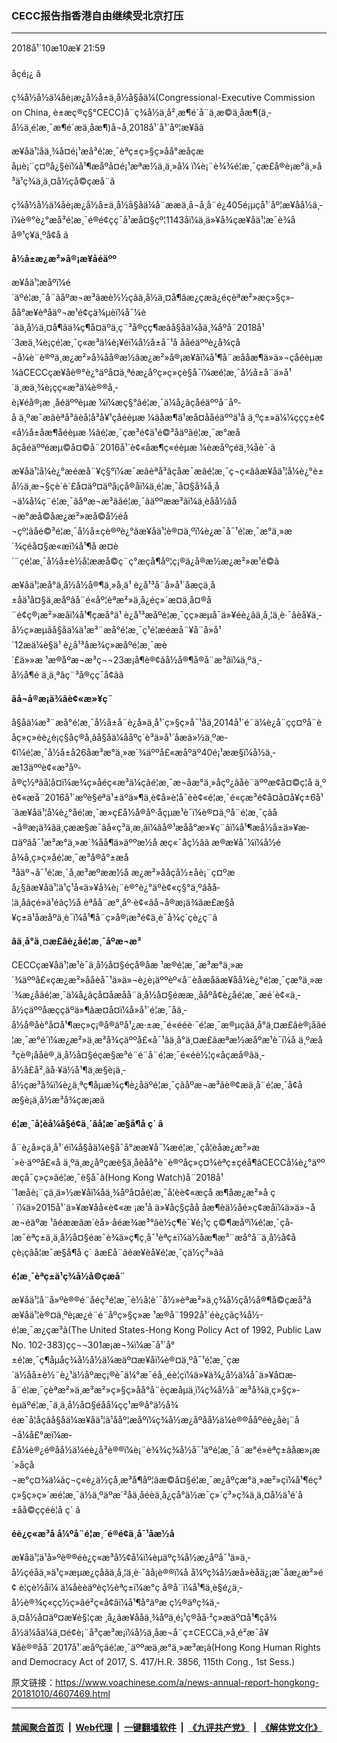 ### CECC报告指香港自由继续受北京打压
------------------------

<div class="published">
 <span class="date" title="ä¸­å½æ¶é´">
  <time datetime="2018-10-10T21:59:58+08:00">
   2018å¹´10æ10æ¥ 21:59
  </time>
 </span>
</div>
<br/>
<div class="wsw">
 <span class="dateline">
  åçé¡¿ â
 </span>
 <p>
  ç¾å½å½ä¼åè¡æ¿å½å±ä¸­å½å§åä¼(Congressional-Executive Commission on China, è±æç®ç§°CECC)å¨ç¾å½ä¸å²¸æ¶é´å¨ä¸æ©ä¸åæ¶(ä¸­å½ä¸é¦æ¸¯æ¶é´æä¸åæ¶)å¬å¸2018å¹´å¹´åº¦æ¥åã
 </p>
 <p>
  æ¥åä¹¦åä¸¾å¤é¡¹æå³é¦æ¸¯èªç±ç»§ç»­åå°æåçæåµè¡¨ç¤ºå¿§èï¼å¹¶æåºå¤é¡¹æªæ½ä¸ä¸»å¼ ï¼è¡¨è¾¾é¦æ¸¯çæ­£å®è¡æ°ä¸»å³ä¹ç¾ä¸­ä¸¤å½çå©çæå¨ã
 </p>
 <p>
  ç¾å½å½ä¼åè¡æ¿å½å±ä¸­å½å§åä¼å¨ææä¸å¬å¸å¨é¿405é¡µçå¹´åº¦æ¥åå½ä¸­ï¼è®°è¿°æå³é¦æ¸¯é®é¢çç¯å¹æå¤§çº¦1143å­ï¼ä¸ä»¥å¾çæ¥åä¹¦æ¯è¾åå®¹ç¥ä¸ºå¢å ã
 </p>
 <p>
  <strong>
   å½å±æ¿æ²»å®¡æ¥åéäºº
  </strong>
 </p>
 <p>
  æ¥åä¹¦æåºï¼é´äºé¦æ¸¯å¨ãåºæ¬æ³ãæè½½çâä¸å½ä¸¤å¶âæ¿ç­æä¿éçèªæ²»æç»§ç»­åå°æ¥èªåäº¬æ¹é¢çä¾µèï¼å¯¼è´âä¸å½ä¸¤å¶âä¾ç¶å¤äºä¸ç¨³å®çç¶æãå§åä¼åä¸¾åºå¨2018å¹´3æä¸¾è¡çé¦æ¸¯ç«æ³ä¼è¡¥éï¼å½å±å¯¹å ååéäººè¿å¾çå¬å¼è¨è®ºä¸æ¿æ²»å¾åå®æ½âæ¿æ²»å®¡æ¥âï¼å¹¶å¨æååæ¶ä»ä»¬çåéèµæ ¼ãCECCçæ¥åè®°è¿°äºå¤ä¸ªéæ¿åºç»ç»çè§å¯ï¼æé¦æ¸¯å½å±å¨ä»å¹´ä¸æä¸¾è¡çç«æ³ä¼è®®å¸­è¡¥éå®¡æ ¸åéäººèµæ ¼ï¼æç§°âé¦æ¸¯ä¼å¿âçåéäººå¨åº­å ä¸ºæ¯æâèªå³âèå¦å³å¥¹çåéèµæ ¼ãåæ¶ä¹æå¤ååéäººä¹å ä¸ºç±»ä¼¼ççç±è¢«å½å±åæ¶åéèµæ ¼ãé¦æ¸¯çæ³é¢ä¹é©³åäºâé¦æ¸¯æ°æåâçåéäººéæµ©å¤©å¨2016å¹´è¢«åæ¶ç«éèµæ ¼èæåºçéä¸¾åè¯·ã
 </p>
 <p>
  æ¥åä¹¦å¼è¿°æéæå¨¥ç§°ï¼æ¯æâèªå³âç­åæ¯æâé¦æ¸¯ç¬ç«âãæ¥åä¹¦å¼è¿°è±å½ä¸æ¬§çè´è´£å¤äº¤äºå¡çå®åï¼ä¸é¦æ¸¯å¤§å¾å¸å¬ä¼å¼ç¨é¦æ¸¯ãåºæ¬æ³ããé¦æ¸¯ãäººææ³ãï¼ä¸èåå½ãå¬æ°æå©åæ¿æ²»æå©å½éå¬çº¦ãåé©³é¦æ¸¯å½å±çè®ºè¿°ãæ¥åä¹¦è®¤ä¸ºï¼è¿æ¯å¯¹é¦æ¸¯æ°ä¸»æ´¾çéå¤§æ«æï¼å¹¶å æ­¤è´¨çé¦æ¸¯å½å±è½å¦ææå©ç¨ç°æçå¶åº¦ç¡®ä¿å®æ½æ¿æ²»æ¹é©ã
 </p>
 <p>
  æ¥åä¹¦æå°ä¸­å½å½å®¶ä¸»å¸­ä¹ è¿å¹³å¨å»å¹´åæçä¸­å±åä¹å¤§ä¸æåºâå¨é«åº¦èªæ²»ä¸å¿éç»´æ¤ä¸­å¤®å¨é¢ç®¡æ²»æâï¼å¹¶çæå°ä¹ è¿å¹³æåºé¦æ¸¯çç»æµå¯ä»¥éè¿âä¸å¸¦ä¸è·¯âèå¥ä¸­å½ç»æµãå§åä¼ä¹æ³¨æå°é¦æ¸¯ç¹é¦æéæå¨¥å¨å»å¹´12æä¼è§ä¹ è¿å¹³åæ¾ç»æåºé¦æ¸¯æè´£ä»»æ ¹æ®åºæ¬æ³ç¬¬23æ¡å¶è®¢âå½å®¶å®å¨æ³âï¼ä¸ºä¸­å½å¶é ä¸ä¸ªâç¨³å®çç¯å¢âã
 </p>
 <p>
  <strong>
   ãå¬å®æ¡ä¾ãè¢«æ»¥ç¨
  </strong>
 </p>
 <p>
  å§åä¼æ³¨æå°é¦æ¸¯å½å±å¨è¿å»ä¸å¹´ç»§ç»­å¯¹åä¸2014å¹´é¨ä¼è¿å¨çç¤ºå¨èåç»ç»èè¿è¡ç§åç®å¸ãå§åä¼ååºç´è³ä»å¹´åæä»½ä¸ºæ­¢ï¼é¦æ¸¯å½å±å26åæ³æ°ä¸»æ´¾äººå£«æåºäº40é¡¹ææ§ï¼å½ä¸­æ13äººè¢«æ³åº­å®ç½ªãå¦å¤ï¼æ¾ç»åéç«æ³ä¼çâé¦æ¸¯æ¬åæ°ä¸»åçº¿âåè¨äººæ¢å¤©ç¦å ä¸ºè¢«æå¨2016å¹´æºè§éªä¹±äºä»¶ä¸­è¢­å»è­¦å¯èè¢«é¦æ¸¯é«ç­æ³é¢å¤å¤å¥ç±6å¹´ãæ¥åä¹¦å¼è¿°åé¦æ¸¯æ»ç£å½­å®åº·åçµæ¹è¯ï¼è®¤ä¸ºå¨é¦æ¸¯çãå¬å®æ¡ä¾ãä¸çææ§æ¯âå«ç³ä¸æ¸âï¼âå®¹æåå°æ»¥ç¨âï¼å¹¶æå½å±ä»¥æ­¤äºâå¯¹æ³æ°ä¸»æ´¾åå¶ä»äººæ½å æç«¯åç½âã æ®æ¥å¯¼ï¼å½éå¾å¸ç»ç»åé¦æ¸¯æ³å®å°±æå³åäº¬å¯¹é¦æ¸¯å¸æ³æºææ½å æ¿æ²»ååçå½±åè¡¨ç¤ºæå¿§ãæ¥åä¹¦ä¹ç¹å«ä»¥å¾è¡¨è®°è¿°äºè¢«ç§°ä¸ºâåå­¦ä¸å­âçé»ä¹éãç½å èªåå¨æ°¸åº·è¢«ãå¬å®æ¡ä¾ãæ£æ§å¥ç±ä¹åæåºä¸è¯ï¼å¹¶å¨ç»å®¡æ³é¢ä¸è¯å¾ç´çè¿ç¨ã
 </p>
 <p>
  <strong>
   âä¸å°ä¸¤æ£âè¿åé¦æ¸¯åºæ¬æ³
  </strong>
 </p>
 <p>
  CECCçæ¥åä¹¦æ¹è¯ä¸­å½å¤§éçå®åæ ¹æ®é¦æ¸¯æ³æ°ä¸»æ´¾äººå£«çæ¿æ²»ååèå¯¹ä»ä»¬è¿è¡äººèº«å¨èåæåãæ¥åå¼è¿°é¦æ¸¯çæ°ä¸»æ´¾æ¿åâé¦æ¸¯ä¼å¿âçå¤åæåå¨ä¸­å½å¤§éææ¸¸ååºå¢è¿åé¦æ¸¯æé´è¢«ä¸­å½çäººåæççäºä»¶ãæ­¤å¤ï¼å»å¹´é¦æ¸¯åä¸­å½å®åè°å¤å¹¶æç»ç¡®å®äºå¹¿æ·±æ¸¯é«ééè·¯é¦æ¸¯æ®µçâä¸å°ä¸¤æ£âè®¡åãé¦æ¸¯æ°é´ï¼æ¿æ²»ä¸æ³å¾çäººå£«å¯¹âä¸å°ä¸¤æ£âæªæ½æåºæ¹è¯ï¼å ä¸ºæå³çè®¡ååè®¸ä¸­å½å¤§éçæ§æ³é¨é¨å¨é¦æ¸¯é«éè½¦ç«åçæå®âä¸­å½å£å²¸âå·¥ä½å¹¶ä¸æ§è¡ä¸­å½çæ³å¾ï¼è¿ä¸ªç¶åµæ¾ç¶è¿åäºé¦æ¸¯çãåºæ¬æ³ãè®¢æä¸å¨é¦æ¸¯å¢åæ§è¡ä¸­å½æ³å¾çæ¡æã
 </p>
 <p>
  <strong>
   é¦æ¸¯å­¦èå¼å§é¢ä¸´âå­¦æ¯æ§å¶å ç´ â
  </strong>
 </p>
 <p>
  å¨è¿å»çä¸å¹´éï¼å§åä¼è§å¯å°ææ¥å¯¼æé¦æ¸¯çå­¦èåæ¿æ²»æ´»è·äººå£«å ä¸ºä¸æ¿åºçæè§ä¸åèåå°è¨è®ºåç»ç¤¾èªç±çéå¶ãCECCå¼è¿°äººæçå¯ç»ç»âé¦æ¸¯è§å¯â(Hong Kong Watch)å¨2018å¹´1æåè¡¨çä¸ä»½æ¥åï¼åä¸¾åºå¤åé¦æ¸¯å­¦èè¢«æçå æ¶åæ¿æ²»å ç´ ï¼ä»2015å¹´ä»¥æ¥åå«è¢«æ ¡æ¹å ä»¥åç§çåå åæ¶èä½åé»ç¢æåï¼ä»ä»¬åæ¬éäºæ ¹ãéææãæ´èå»·åéæ¾æ³°ãè½ç¶è¯¥é¡¹ç ç©¶æåºï¼é¦æ¸¯çå­¦æ¯èªç±ä¸ä¸­å½å¤§éæ¯è¾ä»ç¶ç¸å¯¹èªç±ï¼ä½åæ¶æ³¨æå°å¨ä¸­å½å¢åçè¡çâå­¦æ¯æ§å¶å ç´ âæ­£å¨âéæ­¥èå¥é¦æ¸¯çä½ç³»âã
 </p>
 <p>
  <strong>
   é¦æ¸¯èªç±ä¹ç¾å½å©çæå¨
  </strong>
 </p>
 <p>
  æ¥åä¹¦å¨å»ºè®®é¨åéç³é¦æ¸¯è½å¦è´¯å½»èªæ²»ä¸ç¾å½çå½å®¶å©çæå³ã æ¥åä¹¦è®¤ä¸ºè¡æ¿é¨é¨åºç»§ç»­æ ¹æ®å¨1992å¹´éè¿çãç¾å½-é¦æ¸¯æ¿ç­æ³ã(The United States-Hong Kong Policy Act of 1992, Public Law No. 102-383)çç¬¬301æ¡æ¬¾ï¼æ¯å¹´å°±é¦æ¸¯ç¶åµåç¾å½å½ä¼æäº¤æ¥åï¼è®¤ä¸ºå¯¹é¦æ¸¯çæ´ä½åå±è½¨è¿¹ä½åºæç¡®è¯ä¼°æ¯éå¸¸éè¦çï¼ä»¥ä¾¿å½ä¼å¯ä»¥å¤æ­å¨é¦æ¸¯çèªæ²»ä¸æ³æ²»ç»§ç»­åå°å¨èçæåµä¸ï¼ç¾å½å¨æ³å¾ä¸ç»§ç»­èµäºé¦æ¸¯ä¸ä¸­å½å¤§éåå¼çç¹æ®å°ä½å¾éæ¯å¦åçãå§åä¼æ¥åä¹¦ä¹ååº¦æåºï¼ç¾å½æ¿åºåå½ä¼è®®ååºéè¿åè¡¨å¬å¼å£°æï¼æ­£å¼è®¿é®åå½ä¼éè¿å³è®®ï¼è¡¨è¾¾ç¾å½å¯¹äºé¦æ¸¯å¨æ°é»èªç±ãåæ»¡æ´»åçå¬æ°ç¤¾ä¼ãç¬ç«è¿ä½çå¸æ³å¶åº¦ãæ©å¤§é¦æ¸¯æ¿åºçæ°ä¸»æ²»çï¼å¹¶éç³ç»§ç»­ç»´æé¦æ¸¯ä½ä¸ºäºæ´²åä¸åéèä¸­å¿çå°ä½æ¯ç»´ç³»ç¾ä¸­ä¸¤å½ä¹é´å±åå©ççéè¦å ç´ ã
 </p>
 <p>
  <strong>
   éè¿ç«æ³å å¼ºå¨é¦æ¸¯é®é¢ä¸å¯¹åæ½å
  </strong>
 </p>
 <p>
  æ¥åä¹¦ä¹å»ºè®®éè¿ç«æ³å½¢å¼ï¼èµäºç¾å½æ¿åºå¯¹ä»ä¸­å½çéåä¸»ä¹ç»æµæ¿ç­åâä¸å¸¦ä¸è·¯âå¡è®®ï¼å å¼ºç¾å½æå»èåä¿¡æ¯åæ¿æ²»é¢ è¦çè½åï¼ ä¼åèèäºèç½èªç±ï¼æ°ç å®å¨ï¼å¹¶ä¸è§é¿ä¸­å½è®¾ç«çç½ç»âé²ç«å¢âï¼å¹¶å°äºæ ç½®äºç¾ä¸­ä¸¤å½å¤äº¤æ¥è§¦çæ ¸å¿ãæ¥ååä¸¾åºä¸é¡¹ç®åå·²ç»æäº¤å¹¶ç­å¾å½ä¼åä¼ä¸¤é¢è¡¨å³çæ³æ¡ï¼å½ä¸­åæ¬å¨ç±CECCä¸»å¸­é²æ¯å¥¥åè®®åå¨2017å¹´æåºçãé¦æ¸¯äººæä¸æ°ä¸»æ³æ¡ã(Hong Kong Human Rights and Democracy Act of 2017, S. 417/H.R. 3856, 115th Cong., 1st Sess.)
 </p>
</div>

原文链接：https://www.voachinese.com/a/news-annual-report-hongkong-20181010/4607469.html


------------------------
#### [禁闻聚合首页](https://github.com/gfw-breaker/banned-news/blob/master/README.md) &nbsp;|&nbsp; [Web代理](https://github.com/gfw-breaker/open-proxy/blob/master/README.md) &nbsp;|&nbsp;  [一键翻墙软件](https://github.com/gfw-breaker/nogfw/blob/master/README.md) &nbsp;|&nbsp; [《九评共产党》](https://github.com/gfw-breaker/9ping.md/blob/master/README.md#九评之一评共产党是什么) &nbsp;|&nbsp; [《解体党文化》](https://github.com/gfw-breaker/jtdwh.md/blob/master/README.md#绪论)
